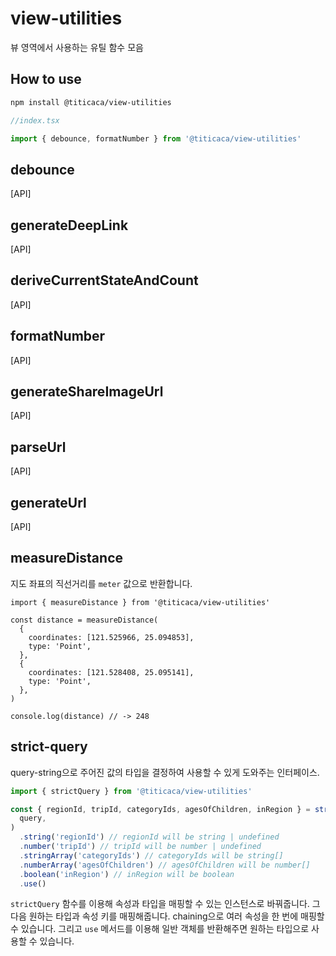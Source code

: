 # view-utilities

뷰 영역에서 사용하는 유틸 함수 모음

## How to use

```bash
npm install @titicaca/view-utilities
```

```js
//index.tsx

import { debounce, formatNumber } from '@titicaca/view-utilities'
```

## debounce

[API]

## generateDeepLink

[API]

## deriveCurrentStateAndCount

[API]

## formatNumber

[API]

## generateShareImageUrl

[API]

## parseUrl

[API]

## generateUrl

[API]

## measureDistance

지도 좌표의 직선거리를 `meter` 값으로 반환합니다.

```tsx
import { measureDistance } from '@titicaca/view-utilities'

const distance = measureDistance(
  {
    coordinates: [121.525966, 25.094853],
    type: 'Point',
  },
  {
    coordinates: [121.528408, 25.095141],
    type: 'Point',
  },
)

console.log(distance) // -> 248
```

## strict-query

query-string으로 주어진 값의 타입을 결정하여 사용할 수 있게 도와주는 인터페이스.

```ts
import { strictQuery } from '@titicaca/view-utilities'

const { regionId, tripId, categoryIds, agesOfChildren, inRegion } = strictQuery(
  query,
)
  .string('regionId') // regionId will be string | undefined
  .number('tripId') // tripId will be number | undefined
  .stringArray('categoryIds') // categoryIds will be string[]
  .numberArray('agesOfChildren') // agesOfChildren will be number[]
  .boolean('inRegion') // inRegion will be boolean
  .use()
```

`strictQuery` 함수를 이용해 속성과 타입을 매핑할 수 있는 인스턴스로 바꿔줍니다.
그 다음 원하는 타입과 속성 키를 매핑해줍니다. chaining으로 여러 속성을 한 번에 매핑할 수 있습니다.
그리고 `use` 메서드를 이용해 일반 객체를 반환해주면 원하는 타입으로 사용할 수 있습니다.
